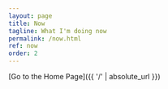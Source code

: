 ```yaml
---
layout: page
title: Now
tagline: What I'm doing now
permalink: /now.html
ref: now
order: 2
---
```




[Go to the Home Page]({{ '/' | absolute_url }})
